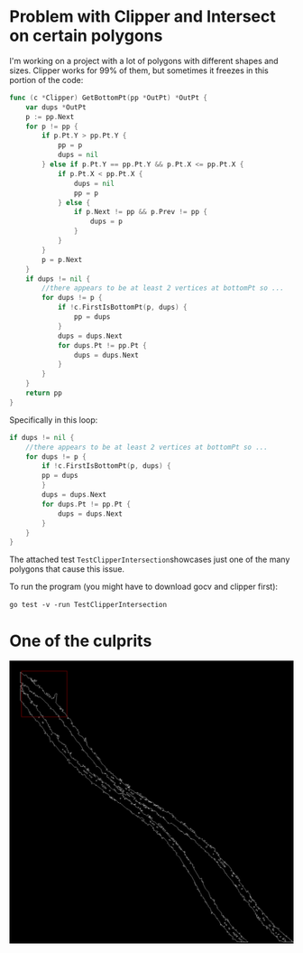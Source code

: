 # Problem with Clipper and Intersect on certain polygons

I'm working on a project with a lot of polygons with different shapes and sizes. Clipper works for 99% of them, but 
sometimes it freezes in this portion of the code:

```go
func (c *Clipper) GetBottomPt(pp *OutPt) *OutPt {
	var dups *OutPt
	p := pp.Next
	for p != pp {
		if p.Pt.Y > pp.Pt.Y {
			pp = p
			dups = nil
		} else if p.Pt.Y == pp.Pt.Y && p.Pt.X <= pp.Pt.X {
			if p.Pt.X < pp.Pt.X {
				dups = nil
				pp = p
			} else {
				if p.Next != pp && p.Prev != pp {
					dups = p
				}
			}
		}
		p = p.Next
	}
	if dups != nil {
		//there appears to be at least 2 vertices at bottomPt so ...
		for dups != p {
			if !c.FirstIsBottomPt(p, dups) {
				pp = dups
			}
			dups = dups.Next
			for dups.Pt != pp.Pt {
				dups = dups.Next
			}
		}
	}
	return pp
}
```

Specifically in this loop:

```go
if dups != nil {
    //there appears to be at least 2 vertices at bottomPt so ...
    for dups != p {
        if !c.FirstIsBottomPt(p, dups) {
        pp = dups
        }
        dups = dups.Next
        for dups.Pt != pp.Pt {
            dups = dups.Next
        }
    }
}
```

The attached test `TestClipperIntersection`showcases just one of the many polygons that cause this issue.

To run the program (you might have to download gocv and clipper first):

`go test -v -run TestClipperIntersection`

# One of the culprits
![alt text](clipper_test.png)